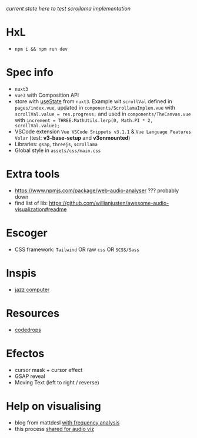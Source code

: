 _current state here to test scrollama implementation_

# HxL

- `npm i && npm run dev`

# Spec info

- `nuxt3`
- `vue3` with Composition API
- store with [useState](https://nuxt.com/docs/getting-started/state-management) from `nuxt3`. Example wit `scrollVal` defined in `pages/index.vue`, updated in `components/ScrollamaImplem.vue` with `scrollVal.value = res.progress;` and used in `components/TheCanvas.vue` with `increment = THREE.MathUtils.lerp(0, Math.PI * 2, scrollVal.value);` 
- VSCode extension `Vue VSCode Snippets v3.1.1` & `Vue Language Features Volar` (test: **v3-base-setup** and **v3onmounted**)
- Libraries: `gsap`, `threejs`, `scrollama`
- Global style in `assets/css/main.css`

# Extra tools

- https://www.npmjs.com/package/web-audio-analyser ??? probably down
- find list of lib: https://github.com/willianjusten/awesome-audio-visualization#readme

# Escoger

- CSS framework: `Tailwind` OR raw `css` OR `SCSS/Sass`

# Inspis

- [jazz computer](http://jazz.computer/)

# Resources
- [codedrops](https://tympanus.net/codrops/)

# Efectos

- cursor mask + cursor effect
- GSAP reveal
- Moving Text (left to right / reverse)

# Help on visualising

- blog from mattdesl [with frequency analysis](https://mattdesl.svbtle.com/audiograph)
- this process [shared for audio viz](https://lusion.co/work/kaos-logo-generator)